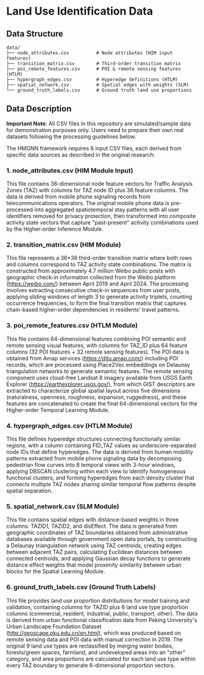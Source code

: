 # Land Use Identification Data

## Data Structure

```
data/
├── node_attributes.csv          # Node attributes (HIM input features)
├── transition_matrix.csv        # Third-order transition matrix
├── poi_remote_features.csv      # POI & remote sensing features (HTLM)
├── hypergraph_edges.csv         # Hyperedge definitions (HTLM)
├── spatial_network.csv          # Spatial edges with weights (SLM)
└── ground_truth_labels.csv      # Ground truth land use proportions
```

## Data Description

**Important Note**: All CSV files in this repository are simulated/sample data for demonstration purposes only. Users need to prepare their own real datasets following the processing guidelines below.

The HMGNN framework requires 6 input CSV files, each derived from specific data sources as described in the original research:

### 1. node_attributes.csv (HIM Module Input)
This file contains 36-dimensional node feature vectors for Traffic Analysis Zones (TAZ) with columns for TAZ node ID plus 36 feature columns. The data is derived from mobile phone signaling records from telecommunications operators. The original mobile phone data is pre-processed into aggregated spatiotemporal stay patterns with all user identifiers removed for privacy protection, then transformed into composite activity state vectors that capture "past-present" activity combinations used by the Higher-order Inference Module.

### 2. transition_matrix.csv (HIM Module)
This file represents a 36×36 third-order transition matrix where both rows and columns correspond to TAZ activity state combinations. The matrix is constructed from approximately 4.7 million Weibo public posts with geographic check-in information collected from the Weibo platform (https://weibo.com/) between April 2019 and April 2024. The processing involves extracting consecutive check-in sequences from user posts, applying sliding windows of length 3 to generate activity triplets, counting occurrence frequencies, to form the final transition matrix that captures chain-based higher-order dependencies in residents' travel patterns.

### 3. poi_remote_features.csv (HTLM Module)
This file contains 64-dimensional features combining POI semantic and remote sensing visual features, with columns for TAZ_ID plus 64 feature columns (32 POI features + 32 remote sensing features). The POI data is obtained from Amap services (https://ditu.amap.com/) including POI records, which are processed using Place2Vec embeddings on Delaunay triangulation networks to generate semantic features. The remote sensing component uses cloud-free Landsat 8 imagery available from USGS Earth Explorer (https://earthexplorer.usgs.gov/), from which GIST descriptors are extracted to characterize global spatial layout across five dimensions (naturalness, openness, roughness, expansion, ruggedness), and these features are concatenated to create the final 64-dimensional vectors for the Higher-order Temporal Learning Module.

### 4. hypergraph_edges.csv (HTLM Module)
This file defines hyperedge structures connecting functionally similar regions, with a column containing FID_TAZ values as underscore-separated node IDs that define hyperedges. The data is derived from human mobility patterns extracted from mobile phone signaling data by decomposing pedestrian flow curves into 8 temporal views with 3-hour windows, applying DBSCAN clustering within each view to identify homogeneous functional clusters, and forming hyperedges from each density cluster that connects multiple TAZ nodes sharing similar temporal flow patterns despite spatial separation.

### 5. spatial_network.csv (SLM Module)
This file contains spatial edges with distance-based weights in three columns: TAZID1, TAZID2, and disEffect. The data is generated from geographic coordinates of TAZ boundaries obtained from administrative databases available through government open data portals, by constructing a Delaunay triangulation network using TAZ centroids, creating edges between adjacent TAZ pairs, calculating Euclidean distances between connected centroids, and applying Gaussian decay functions to generate distance effect weights that model proximity similarity between urban blocks for the Spatial Learning Module.

### 6. ground_truth_labels.csv (Ground Truth Labels)
This file provides land use proportion distributions for model training and validation, containing columns for TAZID plus 6 land use type proportion columns (commercial, resident, industrial, public, transport, other). The data is derived from urban functional classification data from Peking University's Urban Landscape Foundation Dataset (http://geoscape.pku.edu.cn/en.html), which was produced based on remote sensing data and POI data with manual correction in 2019. The original 9 land use types are reclassified by merging water bodies, forests/green spaces, farmland, and undeveloped areas into an "other" category, and area proportions are calculated for each land use type within every TAZ boundary to generate 6-dimensional proportion vectors.
